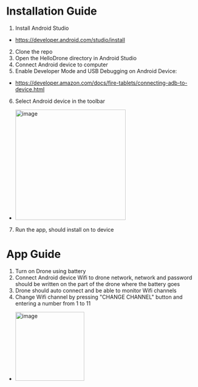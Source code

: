 # Installation Guide

1. Install Android Studio
- https://developer.android.com/studio/install
2. Clone the repo
3. Open the HelloDrone directory in Android Studio
4. Connect Android device to computer
5. Enable Developer Mode and USB Debugging on Android Device: 
- https://developer.amazon.com/docs/fire-tablets/connecting-adb-to-device.html
6. Select Android device in the toolbar
- <img width="290" alt="image" src="https://user-images.githubusercontent.com/56141027/206564557-66d1126e-84de-4a65-a356-5c97265c02e8.png">
7. Run the app, should install on to device

# App Guide
1. Turn on Drone using battery
2. Connect Android device Wifi to drone network, network and password should be written on the part of the drone where the battery goes
3. Drone should auto connect and be able to monitor Wifi channels
4. Change Wifi channel by pressing "CHANGE CHANNEL" button and entering a number from 1 to 11
- <img width="181" alt="image" src="https://user-images.githubusercontent.com/56141027/206565695-cc588227-0a49-4f06-9ebb-6e8c418f0586.png">
